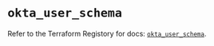 # `okta_user_schema`

Refer to the Terraform Registory for docs: [`okta_user_schema`](https://registry.terraform.io/providers/okta/okta/3.46.0/docs/resources/user_schema).
